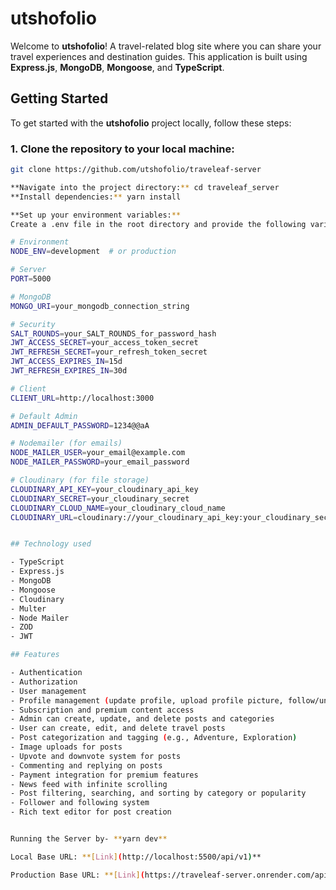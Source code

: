 # utshofolio

Welcome to **utshofolio**! A travel-related blog site where you can share your travel experiences and destination guides. This application is built using **Express.js**, **MongoDB**, **Mongoose**, and **TypeScript**.

## Getting Started

To get started with the **utshofolio** project locally, follow these steps:

### 1. Clone the repository to your local machine:

```bash
git clone https://github.com/utshofolio/traveleaf-server

**Navigate into the project directory:** cd traveleaf_server
**Install dependencies:** yarn install

**Set up your environment variables:**
Create a .env file in the root directory and provide the following variables:

# Environment
NODE_ENV=development  # or production

# Server
PORT=5000

# MongoDB
MONGO_URI=your_mongodb_connection_string

# Security
SALT_ROUNDS=your_SALT_ROUNDS_for_password_hash
JWT_ACCESS_SECRET=your_access_token_secret
JWT_REFRESH_SECRET=your_refresh_token_secret
JWT_ACCESS_EXPIRES_IN=15d
JWT_REFRESH_EXPIRES_IN=30d

# Client
CLIENT_URL=http://localhost:3000

# Default Admin
ADMIN_DEFAULT_PASSWORD=1234@@aA

# Nodemailer (for emails)
NODE_MAILER_USER=your_email@example.com
NODE_MAILER_PASSWORD=your_email_password

# Cloudinary (for file storage)
CLOUDINARY_API_KEY=your_cloudinary_api_key
CLOUDINARY_SECRET=your_cloudinary_secret
CLOUDINARY_CLOUD_NAME=your_cloudinary_cloud_name
CLOUDINARY_URL=cloudinary://your_cloudinary_api_key:your_cloudinary_secret@your_cloudinary_cloud_name


## Technology used

- TypeScript
- Express.js
- MongoDB
- Mongoose
- Cloudinary
- Multer
- Node Mailer
- ZOD
- JWT

## Features

- Authentication
- Authorization
- User management
- Profile management (update profile, upload profile picture, follow/unfollow users)
- Subscription and premium content access
- Admin can create, update, and delete posts and categories
- User can create, edit, and delete travel posts
- Post categorization and tagging (e.g., Adventure, Exploration)
- Image uploads for posts
- Upvote and downvote system for posts
- Commenting and replying on posts
- Payment integration for premium features
- News feed with infinite scrolling
- Post filtering, searching, and sorting by category or popularity
- Follower and following system
- Rich text editor for post creation


Running the Server by- **yarn dev**

Local Base URL: **[Link](http://localhost:5500/api/v1)**

Production Base URL: **[Link](https://traveleaf-server.onrender.com/api/v1)**
```
